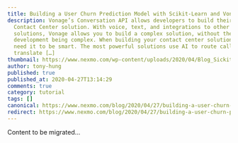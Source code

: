 ```yaml
---
title: Building a User Churn Prediction Model with Scikit-Learn and Vonage
description: Vonage’s Conversation API allows developers to build their own
  Contact Center solution. With voice, text, and integrations to other
  solutions, Vonage allows you to build a complex solution, without the
  development being complex. When building your contact center solution, you
  need it to be smart. The most powerful solutions use AI to route calls,
  translate […]
thumbnail: https://www.nexmo.com/wp-content/uploads/2020/04/Blog_Sickit-Learn_Python_1200x600.png
author: tony-hung
published: true
published_at: 2020-04-27T13:14:29
comments: true
category: tutorial
tags: []
canonical: https://www.nexmo.com/blog/2020/04/27/building-a-user-churn-prediction-model-with-scikit-learn-and-vonage-dr
redirect: https://www.nexmo.com/blog/2020/04/27/building-a-user-churn-prediction-model-with-scikit-learn-and-vonage-dr
---
```

Content to be migrated...
